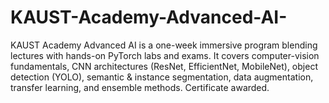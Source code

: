 # KAUST-Academy-Advanced-AI-
KAUST Academy Advanced AI is a one-week immersive program blending lectures with hands-on PyTorch labs and exams. It covers computer-vision fundamentals, CNN architectures (ResNet, EfficientNet, MobileNet), object detection (YOLO), semantic &amp; instance segmentation, data augmentation, transfer learning, and ensemble methods. Certificate awarded.
